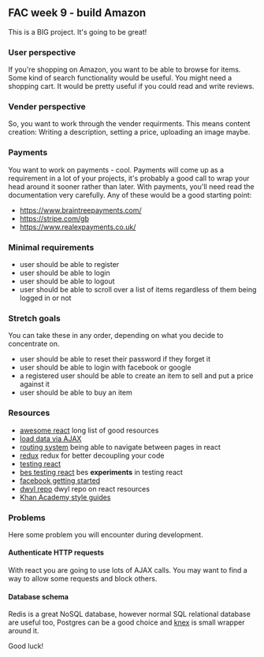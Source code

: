 ## FAC week 9 - build Amazon

This is a BIG project. It's going to be great!

### User perspective
If you're shopping on Amazon, you want to be able to browse for items. Some kind of search functionality would be useful. You might need a shopping cart. It would be pretty useful if you could read and write reviews.

### Vender perspective
So, you want to work through the vender requirments. This means content creation: Writing a description, setting a price, uploading an image maybe.

### Payments
You want to work on payments - cool. Payments will come up as a requirement in a lot of your projects, it's probably a good call to wrap your head around it sooner rather than later. With payments, you'll need read the documentation very carefully.
Any of these would be a good starting point:
- https://www.braintreepayments.com/
- https://stripe.com/gb
- https://www.realexpayments.co.uk/

### Minimal requirements
- user should be able to register
- user should be able to login
- user should be able to logout
- user should be able to scroll over a list of items regardless of them being logged in or not

### Stretch goals
You can take these in any order, depending on what you decide to concentrate on.
- user should be able to reset their password if they forget it
- user should be able to login with facebook or google
- a registered user should be able to create an item to sell and put a price against it
- user should be able to buy an item

### Resources
- [awesome react](https://github.com/enaqx/awesome-react) long list of good resources
- [load data via AJAX](https://facebook.github.io/react/tips/initial-ajax.html)
- [routing system](https://github.com/reactjs/react-router) being able to navigate between pages in react
- [redux](http://redux.js.org/) redux for better decoupling your code
- [testing react](https://facebook.github.io/react/docs/test-utils.html)
- [bes testing react](https://github.com/besarthoxhaj/testing-react) bes **experiments** in testing react
- [facebook getting started](https://facebook.github.io/react/docs/getting-started.html)
- [dwyl repo](https://github.com/dwyl/learn-react) dwyl repo on react resources
- [Khan Academy style guides](https://github.com/Khan/style-guides)

### Problems
Here some problem you will encounter during development.

#### Authenticate HTTP requests
With react you are going to use lots of AJAX calls. You may want to find a way to allow some requests and block others.

#### Database schema
Redis is a great NoSQL database, however normal SQL relational database are useful too, Postgres can be a good choice and [knex](https://github.com/tgriesser/knex) is small wrapper around it.

Good luck!
